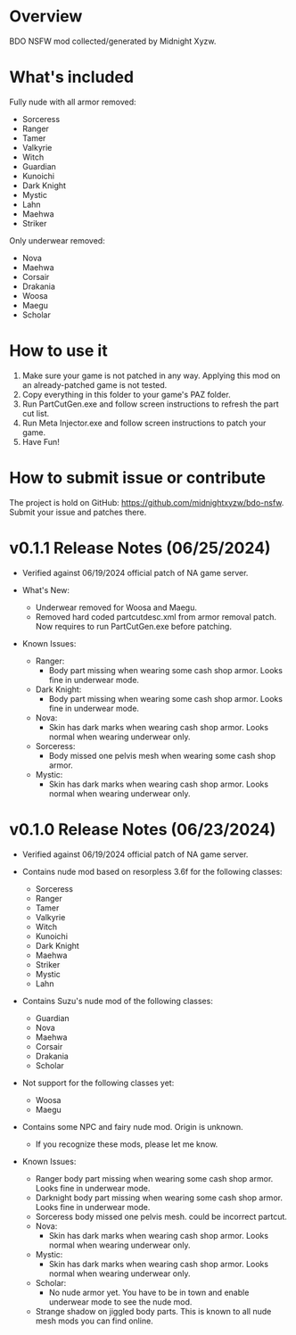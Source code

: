 # Overview

BDO NSFW mod collected/generated by Midnight Xyzw.

# What's included

Fully nude with all armor removed:
  - Sorceress
  - Ranger
  - Tamer
  - Valkyrie
  - Witch
  - Guardian
  - Kunoichi
  - Dark Knight
  - Mystic
  - Lahn
  - Maehwa
  - Striker

Only underwear removed:
  - Nova
  - Maehwa
  - Corsair
  - Drakania
  - Woosa
  - Maegu
  - Scholar

# How to use it

1. Make sure your game is not patched in any way. Applying this mod on an already-patched game is not tested.
2. Copy everything in this folder to your game's PAZ folder.
3. Run PartCutGen.exe and follow screen instructions to refresh the part cut list.
4. Run Meta Injector.exe and follow screen instructions to patch your game.
5. Have Fun!

# How to submit issue or contribute

The project is hold on GitHub: https://github.com/midnightxyzw/bdo-nsfw. Submit your issue and patches there.

# v0.1.1 Release Notes (06/25/2024)

- Verified against 06/19/2024 official patch of NA game server.

- What's New:
  - Underwear removed for Woosa and Maegu.
  - Removed hard coded partcutdesc.xml from armor removal patch. Now requires to run PartCutGen.exe before patching.

- Known Issues:
  - Ranger:
    - Body part missing when wearing some cash shop armor. Looks fine in underwear mode.
  - Dark Knight:
    - Body part missing when wearing some cash shop armor. Looks fine in underwear mode.
  - Nova:
    - Skin has dark marks when wearing cash shop armor. Looks normal when wearing underwear only.
  - Sorceress:
    - Body missed one pelvis mesh when wearing some cash shop armor.
  - Mystic:
    - Skin has dark marks when wearing cash shop armor. Looks normal when wearing underwear only.

# v0.1.0 Release Notes (06/23/2024)

- Verified against 06/19/2024 official patch of NA game server.

- Contains nude mod based on resorpless 3.6f for the following classes:
  - Sorceress
  - Ranger
  - Tamer
  - Valkyrie
  - Witch
  - Kunoichi
  - Dark Knight
  - Maehwa
  - Striker
  - Mystic
  - Lahn

- Contains Suzu's nude mod of the following classes:
  - Guardian
  - Nova
  - Maehwa
  - Corsair
  - Drakania
  - Scholar

- Not support for the following classes yet:
  - Woosa
  - Maegu

- Contains some NPC and fairy nude mod. Origin is unknown.
  - If you recognize these mods, please let me know.

- Known Issues:
  - Ranger body part missing when wearing some cash shop armor. Looks fine in underwear mode.
  - Darknight body part missing when wearing some cash shop armor. Looks fine in underwear mode.
  - Sorceress body missed one pelvis mesh. could be incorrect partcut.
  - Nova:
    - Skin has dark marks when wearing cash shop armor. Looks normal when wearing underwear only.
  - Mystic:
    - Skin has dark marks when wearing cash shop armor. Looks normal when wearing underwear only.
  - Scholar:
    - No nude armor yet. You have to be in town and enable underwear mode to see the nude mod.
  - Strange shadow on jiggled body parts. This is known to all nude mesh mods you can find online.
